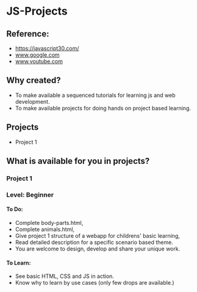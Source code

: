 # JS-Projects

## Reference:

- https://javascript30.com/
- www.google.com
- www.youtube.com

## Why created?

- To make available a sequenced tutorials for learning js and web development.
- To make available projects for doing hands on project based learning.

## Projects

- Project 1

## What is available for you in projects?

### Project 1

### Level: Beginner

#### To Do:

- Complete body-parts.html,
- Complete animals.html,
- Give project 1 structure of a webapp for childrens' basic learning,
- Read detailed description for a specific scenario based theme.
- You are welcome to design, develop and share your unique work.

#### To Learn:

- See basic HTML, CSS and JS in action.
- Know why to learn by use cases (only few drops are available.)
